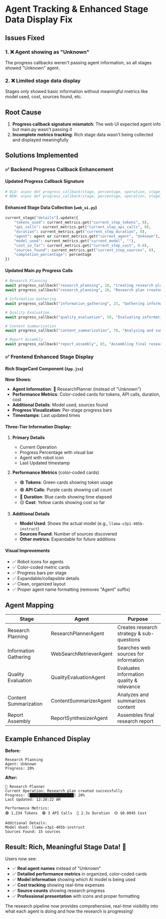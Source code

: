 # Agent Tracking & Enhanced Stage Data Display Fix

## Issues Fixed

### 1. ❌ **Agent showing as "Unknown"**
The progress callbacks weren't passing agent information, so all stages showed "Unknown" agent.

### 2. ❌ **Limited stage data display**
Stages only showed basic information without meaningful metrics like model used, cost, sources found, etc.

## Root Cause
1. **Progress callback signature mismatch**: The web UI expected agent info but main.py wasn't passing it
2. **Incomplete metrics tracking**: Rich stage data wasn't being collected and displayed meaningfully

## Solutions Implemented

### ✅ **Backend Progress Callback Enhancement**

#### **Updated Progress Callback Signature**
```python
# OLD: async def progress_callback(stage, percentage, operation, stage_index=None, research_plan=None)
# NEW: async def progress_callback(stage, percentage, operation, stage_index=None, research_plan=None, agent=None)
```

#### **Enhanced Stage Data Collection** (`web_ui.py`)
```python
current_stage["details"].update({
    "tokens_used": current_metrics.get("current_step_tokens", 0),
    "api_calls": current_metrics.get("current_step_api_calls", 0),
    "duration": current_metrics.get("current_step_duration", 0),
    "agent": agent or current_metrics.get("current_agent", "Unknown"),
    "model_used": current_metrics.get("current_model", ""),
    "cost_so_far": current_metrics.get("current_step_cost", 0.0),
    "sources_found": current_metrics.get("current_step_sources", 0),
    "completion_percentage": percentage
})
```

#### **Updated Main.py Progress Calls**
```python
# Research Planning
await progress_callback("research_planning", 10, "Creating research plan...", 0, None, "ResearchPlannerAgent")
await progress_callback("research_planning", 20, "Research plan created successfully", 0, research_plan_dict, "ResearchPlannerAgent")

# Information Gathering  
await progress_callback("information_gathering", 25, "Gathering information from web sources...", 1, None, "WebSearchRetrieverAgent")

# Quality Evaluation
await progress_callback("quality_evaluation", 50, "Evaluating information quality and relevance...", 2, None, "QualityEvaluationAgent")

# Content Summarization
await progress_callback("content_summarization", 70, "Analyzing and summarizing content...", 3, None, "ContentSummarizerAgent")

# Report Assembly
await progress_callback("report_assembly", 85, "Assembling final research report...", 4, None, "ReportSynthesizerAgent")
```

### ✅ **Frontend Enhanced Stage Display**

#### **Rich StageCard Component** (`App.jsx`)

**Now Shows:**
- **Agent Information**: 🤖 ResearchPlanner (instead of "Unknown")
- **Performance Metrics**: Color-coded cards for tokens, API calls, duration, cost
- **Additional Details**: Model used, sources found
- **Progress Visualization**: Per-stage progress bars
- **Timestamps**: Last updated times

#### **Three-Tier Information Display:**

1. **Primary Details**
   - Current Operation  
   - Progress Percentage with visual bar
   - Agent with robot icon
   - Last Updated timestamp

2. **Performance Metrics** (color-coded cards)
   - 🟢 **Tokens**: Green cards showing token usage
   - 🟣 **API Calls**: Purple cards showing call count  
   - 🔵 **Duration**: Blue cards showing time elapsed
   - 🟡 **Cost**: Yellow cards showing cost so far

3. **Additional Details**
   - **Model Used**: Shows the actual model (e.g., `llama-v3p1-405b-instruct`)
   - **Sources Found**: Number of sources discovered
   - **Other metrics**: Expandable for future additions

#### **Visual Improvements**
- ✅ Robot icons for agents
- ✅ Color-coded metric cards  
- ✅ Progress bars per stage
- ✅ Expandable/collapsible details
- ✅ Clean, organized layout
- ✅ Proper agent name formatting (removes "Agent" suffix)

## Agent Mapping

| Stage | Agent | Purpose |
|-------|-------|---------|
| Research Planning | ResearchPlannerAgent | Creates research strategy & sub-questions |
| Information Gathering | WebSearchRetrieverAgent | Searches web sources for information |  
| Quality Evaluation | QualityEvaluationAgent | Evaluates information quality & relevance |
| Content Summarization | ContentSummarizerAgent | Analyzes and summarizes content |
| Report Assembly | ReportSynthesizerAgent | Assembles final research report |

## Example Enhanced Display

**Before:**
```
Research Planning
Agent: Unknown
Progress: 20%
```

**After:**
```
🤖 Research Planner
Current Operation: Research plan created successfully  
Progress: [████████████████████] 20%
Last Updated: 12:20:22 AM

Performance Metrics:
🟢 1,234 Tokens  🟣 3 API Calls  🔵 2.3s Duration  🟡 $0.0045 Cost

Additional Details:
Model Used: llama-v3p1-405b-instruct
Sources Found: 15 sources
```

## Result: Rich, Meaningful Stage Data! 🎉

Users now see:
- ✅ **Real agent names** instead of "Unknown"
- ✅ **Detailed performance metrics** in organized, color-coded cards
- ✅ **Model information** showing which AI model is being used
- ✅ **Cost tracking** showing real-time expenses
- ✅ **Source counts** showing research progress
- ✅ **Professional presentation** with icons and proper formatting

The research pipeline now provides comprehensive, real-time visibility into what each agent is doing and how the research is progressing! 